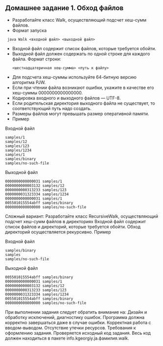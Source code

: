 Домашнее задание 1. Обход файлов
----
 * Разработайте класс Walk, осуществляющий подсчет хеш-сумм файлов.
 * Формат запуска 
  ```
   java Walk <входной файл> <выходной файл>
  ```
 * Входной файл содержит список файлов, которые требуется обойти.
 * Выходной файл должен содержать по одной строке для каждого файла. Формат строки:
   ```
   <шестнадцатеричная хеш-сумма> <путь к файлу>   
   ```
 * Для подсчета хеш-суммы используйте 64-битную версию алгоритма PJW.
 * Если при чтении файла возникают ошибки, укажите в качестве его хеш-суммы 0000000000000000.
 * Кодировка входного и выходного файлов — UTF-8.
 * Если родительская директория выходного файла не существует, то соответствующий путь надо создать.
 * Размеры файлов могут превышать размер оперативной памяти.
 * Пример

Входной файл

    samples/1
    samples/12
    samples/123
    samples/1234
    samples/1
    samples/binary
    samples/no-such-file
                    
Выходной файл

    0000000000000031 samples/1
    0000000000003132 samples/12
    0000000000313233 samples/123
    0000000031323334 samples/1234
    0000000000000031 samples/1
    005501015554abff samples/binary
    0000000000000000 samples/no-such-file
                    
Сложный вариант:
Разработайте класс RecursiveWalk, осуществляющий подсчет хеш-сумм файлов в директориях
Входной файл содержит список файлов и директорий, которые требуется обойти. Обход директорий осуществляется рекурсивно.
Пример

Входной файл

    samples/binary
    samples
    samples/no-such-file
                    
Выходной файл

    005501015554abff samples/binary
    0000000000000031 samples/1
    0000000000003132 samples/12
    0000000000313233 samples/123
    0000000031323334 samples/1234
    005501015554abff samples/binary
    0000000000000000 samples/no-such-file
                    
При выполнении задания следует обратить внимание на:
Дизайн и обработку исключений, диагностику ошибок.
Программа должна корректно завершаться даже в случае ошибки.
Корректная работа с вводом-выводом.
Отсутствие утечки ресурсов.
Требования к оформлению задания.
Проверяется исходный код задания.
Весь код должен находиться в пакете info.kgeorgiy.ja.фамилия.walk.
